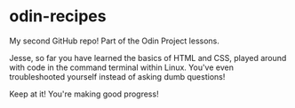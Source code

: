 # odin-recipes
My second GitHub repo! Part of the Odin Project lessons.

Jesse, so far you have learned the basics of HTML and CSS, played around with code in the command terminal within Linux. You've even troubleshooted yourself instead of asking dumb questions!

Keep at it! You're making good progress!